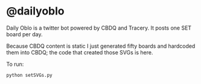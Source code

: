 # @dailyoblo

Daily Oblo is a twitter bot powered by CBDQ and Tracery. It posts one SET board per day.

Because CBDQ content is static I just generated fifty boards and hardcoded them into CBDQ; the code that created those SVGs is here.

To run:

```
python setSVGs.py
```
